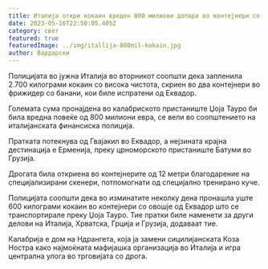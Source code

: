 ```yaml
---
title: Италија откри кокаин вреден 800 милиони долари во контејнери со банани
date: 2023-05-16T22:50:05.405Z
category: свет
featured: true
featuredImage: ../img/itallija-800mil-kokain.jpg
author: Вардарски
---
```

Полицијата во јужна Италија во вторникот соопшти дека запленила 2.700 килограми кокаин со висока чистота, скриен во два контејнери во фрижидер со банани, кои биле испратени од Еквадор.

Големата сума пронајдена во калабриското пристаниште Џоја Тауро би била вредна повеќе од 800 милиони евра, се вели во соопштението на италијанската финансиска полиција.

Пратката потекнува од Гвајакил во Еквадор, а нејзината крајна дестинација е Ерменија, преку црноморското пристаниште Батуми во Грузија.

Дрогата била откриена во контејнерите од 12 метри благодарение на специјализирани скенери, потпомогнати од специјално тренирано куче.

Полицијата соопшти дека во изминатите неколку дена пронашла уште 600 килограми кокаин во контејнери со овошје од Еквадор што се транспортирале преку Џоја Тауро. Тие пратки биле наменети за други делови на Италија, Хрватска, Грција и Грузија, додаваат тие.

Калабрија е дом на Ндрангета, која ја замени сицилијанската Коза Ностра како најмоќната мафијашка организација во Италија и игра централна улога во трговијата со дрога.